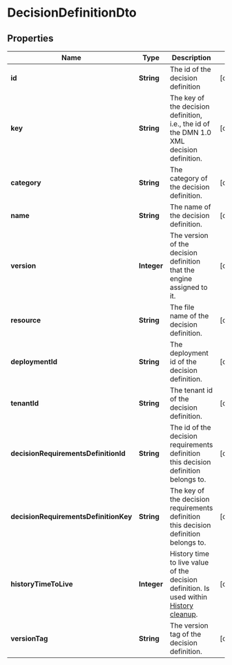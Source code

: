 

# DecisionDefinitionDto


## Properties

Name | Type | Description | Notes
------------ | ------------- | ------------- | -------------
**id** | **String** | The id of the decision definition |  [optional]
**key** | **String** | The key of the decision definition, i.e., the id of the DMN 1.0 XML decision definition. |  [optional]
**category** | **String** | The category of the decision definition. |  [optional]
**name** | **String** | The name of the decision definition. |  [optional]
**version** | **Integer** | The version of the decision definition that the engine assigned to it. |  [optional]
**resource** | **String** | The file name of the decision definition. |  [optional]
**deploymentId** | **String** | The deployment id of the decision definition. |  [optional]
**tenantId** | **String** | The tenant id of the decision definition. |  [optional]
**decisionRequirementsDefinitionId** | **String** | The id of the decision requirements definition this decision definition belongs to. |  [optional]
**decisionRequirementsDefinitionKey** | **String** | The key of the decision requirements definition this decision definition belongs to. |  [optional]
**historyTimeToLive** | **Integer** | History time to live value of the decision definition. Is used within [History cleanup](https://docs.camunda.org/manual/7.16/user-guide/process-engine/history/#history-cleanup). |  [optional]
**versionTag** | **String** | The version tag of the decision definition. |  [optional]



